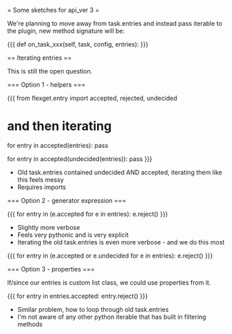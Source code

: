 = Some sketches for api_ver 3 =

We're planning to move away from task.entries and instead pass iterable to the plugin, new method signature will be:

{{{
def on_task_xxx(self, task, config, entries):
}}}

== Iterating entries ==

This is still the open question.

=== Option 1 - helpers ===

{{{
from flexget.entry import accepted, rejected, undecided

# and then iterating
for entry in accepted(entries):
  pass

for entry in accepted(undecided(entries)):
  pass
}}}

* Old task.entries contained undecided AND accepted, iterating them like this feels messy
* Requires imports

=== Option 2 - generator expression ===

{{{
for entry in (e.accepted for e in entries):
  e.reject()
}}}

* Slightly more verbose
* Feels very pythonic and is very explicit
* Iterating the old task.entries is even more verbose - and we do this most

{{{
for entry in (e.accepted or e.undecided for e in entries):
  e.reject()
}}}


=== Option 3 - properties ===

If/since our entries is custom list class, we could use properties from it.

{{{
for entry in entries.accepted:
  entry.reject()
}}}

* Similar problem, how to loop through old task.entries
* I'm not aware of any other python iterable that has built in filtering methods
